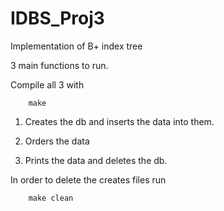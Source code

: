 # IDBS_Proj3

Implementation of B+ index tree

3 main functions to run.

Compile all 3 with 
```
    make
```

1. Creates the db and inserts the data into them.

2. Orders the data

3. Prints the data and deletes the db.

In order to delete the creates files run
```
    make clean
```

